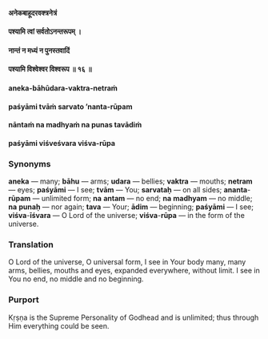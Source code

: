 #### अनेकबाहूदरवक्त्रनेत्रं
#### पश्यामि त्वां सर्वतोऽनन्तरूपम् ।
#### नान्तं न मध्यं न पुनस्तवादिं
#### पश्यामि विश्वेश्वर विश्वरूप ॥ १६ ॥

#### aneka-bāhūdara-vaktra-netraṁ
#### paśyāmi tvāṁ sarvato ’nanta-rūpam
#### nāntaṁ na madhyaṁ na punas tavādiṁ
#### paśyāmi viśveśvara viśva-rūpa

### Synonyms

**aneka** — many; **bāhu** — arms; **udara** — bellies; **vaktra** — mouths; **netram** — eyes; **paśyāmi** — I see; **tvām** — You; **sarvataḥ** — on all sides; **ananta**-**rūpam** — unlimited form; **na** **antam** — no end; **na** **madhyam** — no middle; **na** **punaḥ** — nor again; **tava** — Your; **ādim** — beginning; **paśyāmi** — I see; **viśva**-**īśvara** — O Lord of the universe; **viśva**-**rūpa** — in the form of the universe.

### Translation

O Lord of the universe, O universal form, I see in Your body many, many arms, bellies, mouths and eyes, expanded everywhere, without limit. I see in You no end, no middle and no beginning.

### Purport

Kṛṣṇa is the Supreme Personality of Godhead and is unlimited; thus through Him everything could be seen.